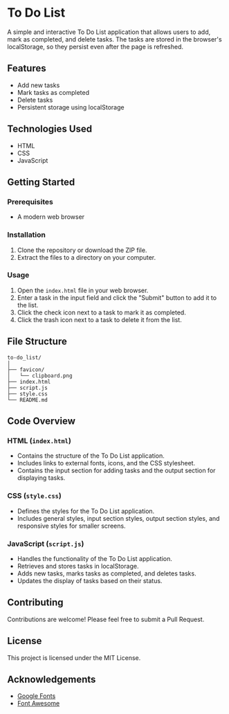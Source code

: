 # To Do List

A simple and interactive To Do List application that allows users to add, mark as completed, and delete tasks. The tasks are stored in the browser's localStorage, so they persist even after the page is refreshed.

## Features

- Add new tasks
- Mark tasks as completed
- Delete tasks
- Persistent storage using localStorage

## Technologies Used

- HTML
- CSS
- JavaScript

## Getting Started

### Prerequisites

- A modern web browser

### Installation

1. Clone the repository or download the ZIP file.
2. Extract the files to a directory on your computer.

### Usage

1. Open the `index.html` file in your web browser.
2. Enter a task in the input field and click the "Submit" button to add it to the list.
3. Click the check icon next to a task to mark it as completed.
4. Click the trash icon next to a task to delete it from the list.

## File Structure

```
to-do_list/
│
├── favicon/
│   └── clipboard.png
├── index.html
├── script.js
├── style.css
└── README.md
```

## Code Overview

### HTML (`index.html`)

- Contains the structure of the To Do List application.
- Includes links to external fonts, icons, and the CSS stylesheet.
- Contains the input section for adding tasks and the output section for displaying tasks.

### CSS (`style.css`)

- Defines the styles for the To Do List application.
- Includes general styles, input section styles, output section styles, and responsive styles for smaller screens.

### JavaScript (`script.js`)

- Handles the functionality of the To Do List application.
- Retrieves and stores tasks in localStorage.
- Adds new tasks, marks tasks as completed, and deletes tasks.
- Updates the display of tasks based on their status.

## Contributing

Contributions are welcome! Please feel free to submit a Pull Request.

## License

This project is licensed under the MIT License.

## Acknowledgements

- [Google Fonts](https://fonts.google.com/)
- [Font Awesome](https://fontawesome.com/)
